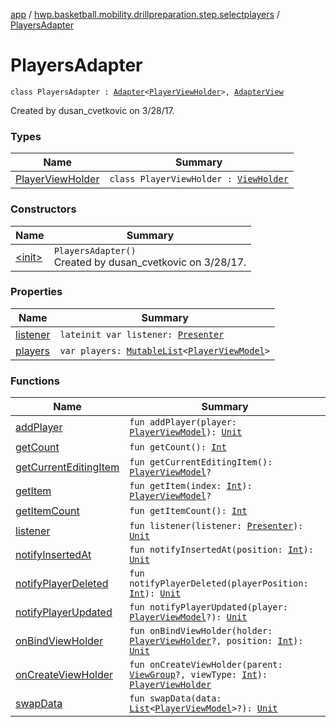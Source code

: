 [app](../../index.md) / [hwp.basketball.mobility.drillpreparation.step.selectplayers](../index.md) / [PlayersAdapter](.)

# PlayersAdapter

`class PlayersAdapter : `[`Adapter`](https://developer.android.com/reference/android/support/v7/widget/RecyclerView/Adapter.html)`<`[`PlayerViewHolder`](-player-view-holder/index.md)`>, `[`AdapterView`](../-players-contract/-adapter-view/index.md)

Created by dusan_cvetkovic on 3/28/17.

### Types

| Name | Summary |
|---|---|
| [PlayerViewHolder](-player-view-holder/index.md) | `class PlayerViewHolder : `[`ViewHolder`](https://developer.android.com/reference/android/support/v7/widget/RecyclerView/ViewHolder.html) |

### Constructors

| Name | Summary |
|---|---|
| [&lt;init&gt;](-init-.md) | `PlayersAdapter()`<br>Created by dusan_cvetkovic on 3/28/17. |

### Properties

| Name | Summary |
|---|---|
| [listener](listener.md) | `lateinit var listener: `[`Presenter`](../-players-contract/-presenter/index.md) |
| [players](players.md) | `var players: `[`MutableList`](https://kotlinlang.org/api/latest/jvm/stdlib/kotlin.collections/-mutable-list/index.html)`<`[`PlayerViewModel`](../../hwp.basketball.mobility.entitiy.player/-player-view-model/index.md)`>` |

### Functions

| Name | Summary |
|---|---|
| [addPlayer](add-player.md) | `fun addPlayer(player: `[`PlayerViewModel`](../../hwp.basketball.mobility.entitiy.player/-player-view-model/index.md)`): `[`Unit`](https://kotlinlang.org/api/latest/jvm/stdlib/kotlin/-unit/index.html) |
| [getCount](get-count.md) | `fun getCount(): `[`Int`](https://kotlinlang.org/api/latest/jvm/stdlib/kotlin/-int/index.html) |
| [getCurrentEditingItem](get-current-editing-item.md) | `fun getCurrentEditingItem(): `[`PlayerViewModel`](../../hwp.basketball.mobility.entitiy.player/-player-view-model/index.md)`?` |
| [getItem](get-item.md) | `fun getItem(index: `[`Int`](https://kotlinlang.org/api/latest/jvm/stdlib/kotlin/-int/index.html)`): `[`PlayerViewModel`](../../hwp.basketball.mobility.entitiy.player/-player-view-model/index.md)`?` |
| [getItemCount](get-item-count.md) | `fun getItemCount(): `[`Int`](https://kotlinlang.org/api/latest/jvm/stdlib/kotlin/-int/index.html) |
| [listener](listener.md) | `fun listener(listener: `[`Presenter`](../-players-contract/-presenter/index.md)`): `[`Unit`](https://kotlinlang.org/api/latest/jvm/stdlib/kotlin/-unit/index.html) |
| [notifyInsertedAt](notify-inserted-at.md) | `fun notifyInsertedAt(position: `[`Int`](https://kotlinlang.org/api/latest/jvm/stdlib/kotlin/-int/index.html)`): `[`Unit`](https://kotlinlang.org/api/latest/jvm/stdlib/kotlin/-unit/index.html) |
| [notifyPlayerDeleted](notify-player-deleted.md) | `fun notifyPlayerDeleted(playerPosition: `[`Int`](https://kotlinlang.org/api/latest/jvm/stdlib/kotlin/-int/index.html)`): `[`Unit`](https://kotlinlang.org/api/latest/jvm/stdlib/kotlin/-unit/index.html) |
| [notifyPlayerUpdated](notify-player-updated.md) | `fun notifyPlayerUpdated(player: `[`PlayerViewModel`](../../hwp.basketball.mobility.entitiy.player/-player-view-model/index.md)`?): `[`Unit`](https://kotlinlang.org/api/latest/jvm/stdlib/kotlin/-unit/index.html) |
| [onBindViewHolder](on-bind-view-holder.md) | `fun onBindViewHolder(holder: `[`PlayerViewHolder`](-player-view-holder/index.md)`?, position: `[`Int`](https://kotlinlang.org/api/latest/jvm/stdlib/kotlin/-int/index.html)`): `[`Unit`](https://kotlinlang.org/api/latest/jvm/stdlib/kotlin/-unit/index.html) |
| [onCreateViewHolder](on-create-view-holder.md) | `fun onCreateViewHolder(parent: `[`ViewGroup`](https://developer.android.com/reference/android/view/ViewGroup.html)`?, viewType: `[`Int`](https://kotlinlang.org/api/latest/jvm/stdlib/kotlin/-int/index.html)`): `[`PlayerViewHolder`](-player-view-holder/index.md) |
| [swapData](swap-data.md) | `fun swapData(data: `[`List`](https://kotlinlang.org/api/latest/jvm/stdlib/kotlin.collections/-list/index.html)`<`[`PlayerViewModel`](../../hwp.basketball.mobility.entitiy.player/-player-view-model/index.md)`>?): `[`Unit`](https://kotlinlang.org/api/latest/jvm/stdlib/kotlin/-unit/index.html) |
